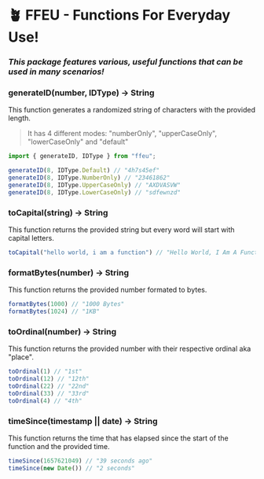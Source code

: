 # 🪴 FFEU - Functions For Everyday Use!
### *This package features various, useful functions that can be used in many scenarios!*

### generateID(number, IDType) -> String
This function generates a randomized string of characters with the provided length.

> It has 4 different modes: "numberOnly", "upperCaseOnly", "lowerCaseOnly" and "default"
```ts
import { generateID, IDType } from "ffeu";

generateID(8, IDType.Default) // "4h7s45ef"
generateID(8, IDType.NumberOnly) // "23461862"
generateID(8, IDType.UpperCaseOnly) // "AXDVASVW"
generateID(8, IDType.LowerCaseOnly) // "sdfewnzd"

```

### toCapital(string) -> String
This function returns the provided string but every word will start with capital letters.
```ts
toCapital("hello world, i am a function") // "Hello World, I Am A Function"
```

### formatBytes(number) -> String
This function returns the provided number formated to bytes.
```ts
formatBytes(1000) // "1000 Bytes"
formatBytes(1024) // "1KB"
```

### toOrdinal(number) -> String
This function returns the provided number with their respective ordinal aka "place".
```ts
toOrdinal(1) // "1st"
toOrdinal(12) // "12th"
toOrdinal(22) // "22nd"
toOrdinal(33) // "33rd"
toOrdinal(4) // "4th"
```

### timeSince(timestamp || date) -> String
This function returns the time that has elapsed since the start of the function and the provided time.
```ts
timeSince(1657621049) // "39 seconds ago"
timeSince(new Date()) // "2 seconds"
```
